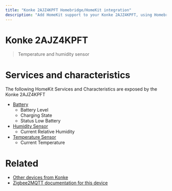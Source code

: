 ```yaml
---
title: "Konke 2AJZ4KPFT Homebridge/HomeKit integration"
description: "Add HomeKit support to your Konke 2AJZ4KPFT, using Homebridge, Zigbee2MQTT and homebridge-z2m."
---
```

<!---
This file has been GENERATED using src/docgen/docgen.ts
DO NOT EDIT THIS FILE MANUALLY!
-->
# Konke 2AJZ4KPFT
> Temperature and humidity sensor


# Services and characteristics
The following HomeKit Services and Characteristics are exposed by
the Konke 2AJZ4KPFT

* [Battery](../../battery.md)
  * Battery Level
  * Charging State
  * Status Low Battery
* [Humidity Sensor](../../sensors.md)
  * Current Relative Humidity
* [Temperature Sensor](../../sensors.md)
  * Current Temperature


# Related
* [Other devices from Konke](../index.md#konke)
* [Zigbee2MQTT documentation for this device](https://www.zigbee2mqtt.io/devices/2AJZ4KPFT.html)